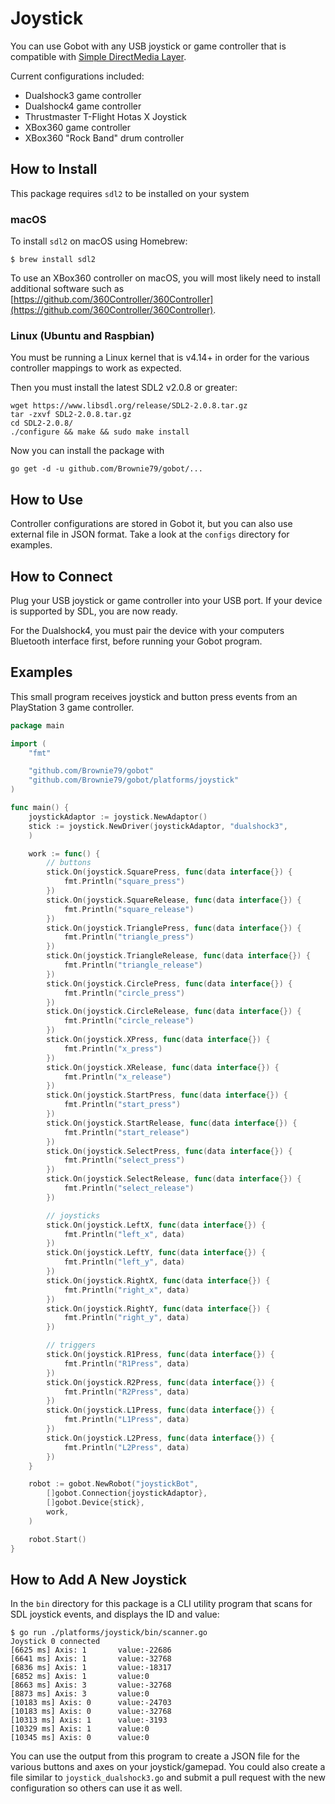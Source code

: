 # Joystick

You can use Gobot with any USB joystick or game controller that is compatible with [Simple DirectMedia Layer](http://www.libsdl.org/).

Current configurations included:
- Dualshock3 game controller
- Dualshock4 game controller
- Thrustmaster T-Flight Hotas X Joystick
- XBox360 game controller
- XBox360 "Rock Band" drum controller

## How to Install

This package requires `sdl2` to be installed on your system

### macOS

To install `sdl2` on macOS using Homebrew:

```
$ brew install sdl2
```

To use an XBox360 controller on macOS, you will most likely need to install additional software such as [https://github.com/360Controller/360Controller](https://github.com/360Controller/360Controller).

### Linux (Ubuntu and Raspbian)

You must be running a Linux kernel that is v4.14+ in order for the various controller mappings to work as expected.

Then you must install the latest SDL2 v2.0.8 or greater:

```
wget https://www.libsdl.org/release/SDL2-2.0.8.tar.gz
tar -zxvf SDL2-2.0.8.tar.gz
cd SDL2-2.0.8/
./configure && make && sudo make install
```

Now you can install the package with

```
go get -d -u github.com/Brownie79/gobot/...
```

## How to Use

Controller configurations are stored in Gobot it, but you can also use external file in JSON format. Take a look at the `configs` directory for examples.


## How to Connect

Plug your USB joystick or game controller into your USB port. If your device is supported by SDL, you are now ready.

For the Dualshock4, you must pair the device with your computers Bluetooth interface first, before running your Gobot program.

## Examples

This small program receives joystick and button press events from an PlayStation 3 game controller.

```go
package main

import (
	"fmt"

	"github.com/Brownie79/gobot"
	"github.com/Brownie79/gobot/platforms/joystick"
)

func main() {
	joystickAdaptor := joystick.NewAdaptor()
	stick := joystick.NewDriver(joystickAdaptor, "dualshock3",
	)

	work := func() {
		// buttons
		stick.On(joystick.SquarePress, func(data interface{}) {
			fmt.Println("square_press")
		})
		stick.On(joystick.SquareRelease, func(data interface{}) {
			fmt.Println("square_release")
		})
		stick.On(joystick.TrianglePress, func(data interface{}) {
			fmt.Println("triangle_press")
		})
		stick.On(joystick.TriangleRelease, func(data interface{}) {
			fmt.Println("triangle_release")
		})
		stick.On(joystick.CirclePress, func(data interface{}) {
			fmt.Println("circle_press")
		})
		stick.On(joystick.CircleRelease, func(data interface{}) {
			fmt.Println("circle_release")
		})
		stick.On(joystick.XPress, func(data interface{}) {
			fmt.Println("x_press")
		})
		stick.On(joystick.XRelease, func(data interface{}) {
			fmt.Println("x_release")
		})
		stick.On(joystick.StartPress, func(data interface{}) {
			fmt.Println("start_press")
		})
		stick.On(joystick.StartRelease, func(data interface{}) {
			fmt.Println("start_release")
		})
		stick.On(joystick.SelectPress, func(data interface{}) {
			fmt.Println("select_press")
		})
		stick.On(joystick.SelectRelease, func(data interface{}) {
			fmt.Println("select_release")
		})

		// joysticks
		stick.On(joystick.LeftX, func(data interface{}) {
			fmt.Println("left_x", data)
		})
		stick.On(joystick.LeftY, func(data interface{}) {
			fmt.Println("left_y", data)
		})
		stick.On(joystick.RightX, func(data interface{}) {
			fmt.Println("right_x", data)
		})
		stick.On(joystick.RightY, func(data interface{}) {
			fmt.Println("right_y", data)
		})

		// triggers
		stick.On(joystick.R1Press, func(data interface{}) {
			fmt.Println("R1Press", data)
		})
		stick.On(joystick.R2Press, func(data interface{}) {
			fmt.Println("R2Press", data)
		})
		stick.On(joystick.L1Press, func(data interface{}) {
			fmt.Println("L1Press", data)
		})
		stick.On(joystick.L2Press, func(data interface{}) {
			fmt.Println("L2Press", data)
		})
	}

	robot := gobot.NewRobot("joystickBot",
		[]gobot.Connection{joystickAdaptor},
		[]gobot.Device{stick},
		work,
	)

	robot.Start()
}
```

## How to Add A New Joystick

In the `bin` directory for this package is a CLI utility program that scans for SDL joystick events, and displays the ID and value:

```
$ go run ./platforms/joystick/bin/scanner.go 
Joystick 0 connected
[6625 ms] Axis: 1       value:-22686
[6641 ms] Axis: 1       value:-32768
[6836 ms] Axis: 1       value:-18317
[6852 ms] Axis: 1       value:0
[8663 ms] Axis: 3       value:-32768
[8873 ms] Axis: 3       value:0
[10183 ms] Axis: 0      value:-24703
[10183 ms] Axis: 0      value:-32768
[10313 ms] Axis: 1      value:-3193
[10329 ms] Axis: 1      value:0
[10345 ms] Axis: 0      value:0
```

You can use the output from this program to create a JSON file for the various buttons and axes on your joystick/gamepad. You could also create a file similar to `joystick_dualshock3.go` and submit a pull request with the new configuration so others can use it as well.
